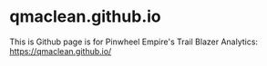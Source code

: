 # qmaclean.github.io

This is Github page is for Pinwheel Empire's Trail Blazer Analytics:
https://qmaclean.github.io/
